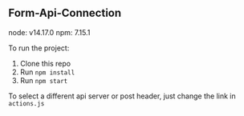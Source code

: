<h2>Form-Api-Connection</h2>

node: v14.17.0
npm: 7.15.1

To run the project:
<ol>
<li>Clone this repo</li>
<li>Run <code>npm install</code></li>
<li>Run <code>npm start</code></li>
</ol>

To select a different api server or post header, just change the link in <code>actions.js</code>
